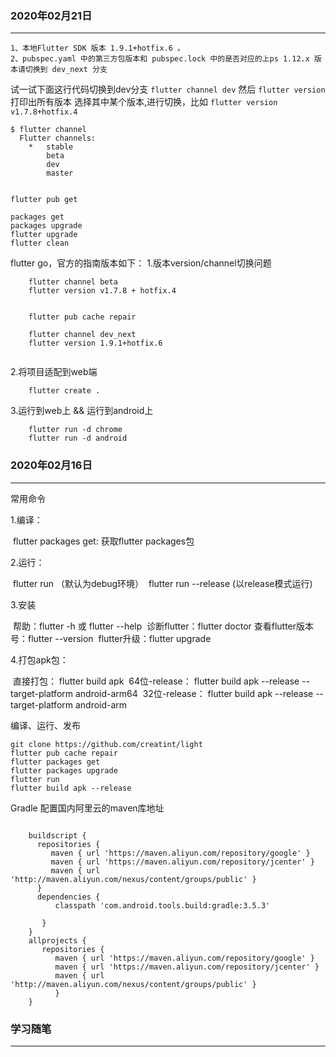 
###  2020年02月21日
-----------------------------------------------------------------




    1、本地Flutter SDK 版本 1.9.1+hotfix.6 。
    2、pubspec.yaml 中的第三方包版本和 pubspec.lock 中的是否对应的上ps 1.12.x 版本请切换到 dev_next 分支



试一试下面这行代码切换到dev分支
`flutter channel dev`
然后
`flutter version`
打印出所有版本
选择其中某个版本,进行切换，比如
`flutter version v1.7.8+hotfix.4`






    $ flutter channel
      Flutter channels:
        *   stable
            beta
            dev
            master
```

flutter pub get

packages get
packages upgrade
flutter upgrade
flutter clean
```


 flutter go，官方的指南版本如下：
1.版本version/channel切换问题

```
    flutter channel beta
    flutter version v1.7.8 + hotfix.4
 

	flutter pub cache repair
    
    flutter channel dev_next 
    flutter version 1.9.1+hotfix.6
    
```

2.将项目适配到web端
```
	flutter create .
```
3.运行到web上 && 运行到android上

```
    flutter run -d chrome
    flutter run -d android
```





###  2020年02月16日

-----------------------------------------------------------------

常用命令

1.编译：

​		flutter packages get: 获取flutter packages包

2.运行：

​		flutter run （默认为debug环境）
​		flutter run --release (以release模式运行)

3.安装

​		帮助：flutter -h 或 flutter --help
​		诊断flutter：flutter doctor
​		查看flutter版本号：flutter --version
​		flutter升级：flutter upgrade

4.打包apk包：

​		直接打包： flutter build apk
​		64位-release： flutter build apk --release --target-platform android-arm64
​		32位-release： flutter build apk --release --target-platform android-arm



编译、运行、发布

```
git clone https://github.com/creatint/light
flutter pub cache repair
flutter packages get
flutter packages upgrade
flutter run
flutter build apk --release
```

Gradle 配置国内阿里云的maven库地址


```

    buildscript {  
      repositories {   
         maven { url 'https://maven.aliyun.com/repository/google' } 
         maven { url 'https://maven.aliyun.com/repository/jcenter' }  
         maven { url 'http://maven.aliyun.com/nexus/content/groups/public' } 
      }  
      dependencies {  
          classpath 'com.android.tools.build:gradle:3.5.3'              
   
       }
    }
    allprojects { 
       repositories {  
          maven { url 'https://maven.aliyun.com/repository/google' }  
          maven { url 'https://maven.aliyun.com/repository/jcenter' }  
          maven { url 'http://maven.aliyun.com/nexus/content/groups/public' }  
          }
    }

```





 ###  学习随笔
-----------------------------------------------------------------


